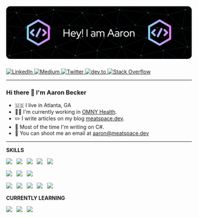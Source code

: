 # [![Aaron Becker Profile Header](./assets/gh-header.png)](https://github.com/dbaaron)

<div id="badges">
  <a href="https://www.linkedin.com/in/dbabecker/">
    <img src="https://img.shields.io/badge/LinkedIn-blue?style=for-the-badge&logo=linkedin&logoColor=white" alt="LinkedIn"/>
  </a>
  <a href="https://medium.com/@abecker.db">
    <img src="https://img.shields.io/badge/Medium-black?style=for-the-badge&logo=medium&logoColor=white" alt="Medium"/>
  </a>
  <a href="https://twitter.com/aaronbeckertech/">
    <img src="https://img.shields.io/badge/Twitter-blue?style=for-the-badge&logo=twitter&logoColor=white" alt="Twitter"/>
  </a>
  <a href="https://dev.to/dbaaronb">
    <img src="https://img.shields.io/badge/dev.to-black?style=for-the-badge&logo=dev.to&logoColor=white" alt="dev.to"/>
  </a>
  <a href="https://stackoverflow.com/users/2807652/aaron-becker">
    <img src="https://img.shields.io/badge/StackOverflow-ef8236?style=for-the-badge&logo=stackoverflow&logoColor=white" alt="Stack Overflow"/>
  </a>
</div>

---

### Hi there :wave: I'm Aaron Becker
* :us: I live in Atlanta, GA
* :man_technologist: I'm currently working in [OMNY Health](https://omny.health/).
* :pencil2: I write articles on my blog [meatspace.dev](https://meatspace.dev/blog/).
* :robot: Most of the time I'm writing on C#.
* :email: You can shoot me an email at <aaron@meatspace.dev>

---

**SKILLS**

![](https://img.shields.io/badge/Language-csharp-informational?style=for-the-badge&logo=csharp&logoColor=white&color=2bbc8a)&nbsp;&nbsp;
![](https://img.shields.io/badge/Language-Python-informational?style=for-the-badge&logo=python&logoColor=white&color=2bbc8a)&nbsp;&nbsp;
![](https://img.shields.io/badge/Language-go-informational?style=for-the-badge&logo=go&logoColor=white&color=2bbc8a)&nbsp;&nbsp;
![](https://img.shields.io/badge/Language-pgsql-informational?style=for-the-badge&logo=postgresql&logoColor=white&color=2bbc8a)&nbsp;&nbsp;
![](https://img.shields.io/badge/Language-Javascript-informational?style=for-the-badge&logo=javascript&logoColor=white&color=2bbc8a)&nbsp;&nbsp;

![](https://img.shields.io/badge/Markup-HTML-informational?style=for-the-badge&logo=html5&logoColor=white&color=5dade2)&nbsp;&nbsp;
![](https://img.shields.io/badge/Markup-CSS-informational?style=for-the-badge&logo=css3&logoColor=white&color=5dade2)&nbsp;&nbsp;
![](https://img.shields.io/badge/Markup-sass-informational?style=for-the-badge&logo=sass&logoColor=white&color=5dade2)&nbsp;&nbsp;

![](https://img.shields.io/badge/Platform-GCP-informational?style=for-the-badge&logo=googlecloud&logoColor=white&color=af7ac5)&nbsp;&nbsp;
![](https://img.shields.io/badge/Platform-K8s-informational?style=for-the-badge&logo=kubernetes&logoColor=white&color=af7ac5)&nbsp;&nbsp;
![](https://img.shields.io/badge/Engine-Docker-informational?style=for-the-badge&logo=docker&logoColor=white&color=af7ac5)&nbsp;&nbsp;
![](https://img.shields.io/badge/Engine-Argo-informational?style=for-the-badge&logo=argo&logoColor=white&color=af7ac5)&nbsp;&nbsp;
![](https://img.shields.io/badge/Framework-gRPC-informational?style=for-the-badge&logo=grpc&logoColor=white&color=af7ac5)&nbsp;&nbsp;



**CURRENTLY LEARNING**

![](https://img.shields.io/badge/Language-Rust-informational?style=for-the-badge&logo=rust&logoColor=white&color=2bbc8a)&nbsp;&nbsp;
![](https://img.shields.io/badge/Tool-hugo-informational?style=for-the-badge&logo=hugo&logoColor=white&color=af7ac5)&nbsp;&nbsp;
![](https://img.shields.io/badge/Data-spark-informational?style=for-the-badge&logo=ApacheSpark&logoColor=white&color=af7ac5)&nbsp;&nbsp;